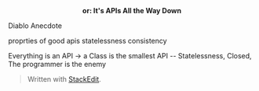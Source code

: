 <center><b>or: It's APIs All the Way Down</b></center>

Diablo Anecdote


proprties of good apis
statelessness
consistency


Everything is an API
-> a Class is the smallest API
-- Statelessness, Closed, The programmer is the enemy

> Written with [StackEdit](https://stackedit.io/).
<!--stackedit_data:
eyJoaXN0b3J5IjpbMjEwOTcyODQ5OSwxMTQ1NjYyOTAzXX0=
-->